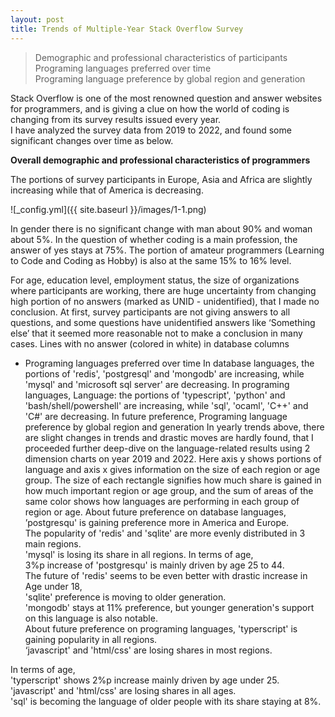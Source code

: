 ```yaml
---
layout: post
title: Trends of Multiple-Year Stack Overflow Survey
---
```


> Demographic and professional characteristics of participants  
> Programing languages preferred over time  
> Programing language preference by global region and generation

Stack Overflow is one of the most renowned question and answer websites for programmers, and is giving a clue on how the world of coding is changing from its survey results issued every year.  
I have analyzed the survey data from 2019 to 2022, and found some significant changes over time as below. 

**Overall demographic and professional characteristics of programmers**  

The portions of survey participants in Europe, Asia and Africa are slightly increasing while that of America is decreasing.  

![_config.yml]({{ site.baseurl }}/images/1-1.png)

In gender there is no significant change with man about 90% and woman about 5%.
In the question of whether coding is a main profession, the answer of yes stays at 75%. The portion of amateur programmers (Learning to Code and Coding as Hobby) is also at the same 15% to 16% level.

For age, education level, employment status, the size of organizations where participants are working, there are huge uncertainty from changing high portion of no answers (marked as UNID - unidentified), that I made no conclusion.
At first, survey participants are not giving answers to all questions, and some questions have unidentified answers like ‘Something else’ that it seemed more reasonable not to make a conclusion in many cases.
Lines with no answer (colored in white) in database columns

- Programing languages preferred over time
In database languages, the portions of 'redis', 'postgresql' and 'mongodb' are increasing, while 'mysql' and 'microsoft sql server' are decreasing. 
In programing languages, Language: the portions of 'typescript', 'python' and 'bash/shell/powershell'  are increasing, while 'sql', 'ocaml', 'C++' and 'C#' are  decreasing.  In future preference,
Programing language preference by global region and generation
In yearly trends above, there are slight changes in trends and drastic moves are hardly found, that I proceeded further deep-dive on the language-related results using 2 dimension charts on year 2019 and 2022.
Here axis y shows portions of language and  axis x gives information on the size of each region or age group. The size of each rectangle signifies how much share is gained in how much important region or age group, and the sum of areas of the same color shows how languages are performing in each group of region or age.
About future preference on database languages, 
’postgresqu' is gaining preference more in America and Europe.   
The popularity of 'redis' and 'sqlite' are more evenly distributed in 3 main regions.     
'mysql' is losing its share in all regions.
In terms of age,    
3%p increase of 'postgresqu' is mainly driven by age 25 to 44.    
The future of 'redis' seems to be even better with drastic increase in Age under 18,     
'sqlite' preference is moving to older generation.    
'mongodb' stays at 11% preference, but younger generation's support on this language is also notable.  
About future preference on programing languages, 
'typerscript' is gaining popularity in all regions.    
‘javascript' and 'html/css' are losing shares in most regions. 

In terms of age,    
'typerscript' shows 2%p increase mainly driven by age under 25.   
'javascript' and 'html/css' are losing shares in all ages.  
'sql' is becoming the language of older people with its share staying at 8%.
